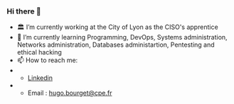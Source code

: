 ### Hi there 👋

- 🏛️ I’m currently working at the City of Lyon as the CISO's apprentice
- 🌱 I’m currently learning Programming, DevOps, Systems administration, Networks administration, Databases administartion, Pentesting and ethical hacking
- 📫 How to reach me:
- - [Linkedin](https://www.linkedin.com/in/hugo-bourget-17998721a/)
- - Email : hugo.bourget@cpe.fr
